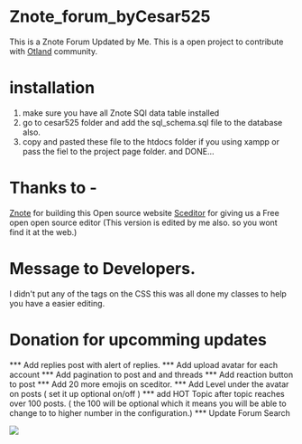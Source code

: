 # Znote_forum_byCesar525
This is a Znote Forum Updated by Me.
This is a open project to contribute with [Otland](https://otland.net/) community.

# installation
1) make sure you have all Znote SQl data table installed
2) go to cesar525 folder and add the sql_schema.sql file to the database also.
3) copy and pasted these file to the htdocs folder if you using xampp or pass the fiel to the project page folder.
and DONE...


# Thanks to -
[Znote](https://github.com/Znote/ZnoteAAC) for building this Open source website
[Sceditor](https://www.sceditor.com/) for giving us a Free open open source editor (This version is edited by me also. so you wont find it at the web.)

# Message to Developers.
I didn't put any of the tags on the CSS this was all done my classes to help you have a easier editing.


# Donation for upcomming updates

*** Add replies post with alert of replies.
*** Add upload avatar for each account
*** Add pagination to post and and threads
*** Add reaction button to post
*** Add 20 more emojis on sceditor.
*** Add Level under the avatar on posts ( set it up optional on/off )
*** add HOT Topic after topic reaches over 100 posts. ( the 100 will be 
optional which it means you will be able to change to to higher number in 
the configuration.)
*** Update Forum Search

[![](https://www.paypalobjects.com/en_US/i/btn/btn_donateCC_LG.gif)](https://www.paypal.com/donate/?campaign_id=Y9NCUY853V8B4)

 



